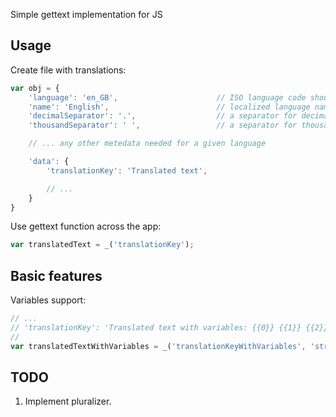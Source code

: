 Simple gettext implementation for JS

## Usage ##

Create file with translations:

```javascript
var obj = {
    'language': 'en_GB',                      // ISO language code should be placed here
    'name': 'English',                        // localized language name should be placed here
    'decimalSeparator': '.',                  // a separator for decimal part in numbers
    'thousandSeparator': ' ',                 // a separator for thousands in numbers

    // ... any other metedata needed for a given language

    'data': {
        'translationKey': 'Translated text',

        // ...
    }
}
```
Use gettext function across the app:
```javascript
var translatedText = _('translationKey');
```

## Basic features ##

Variables support:
```javascript
// ...
// 'translationKey': 'Translated text with variables: {{0}} {{1}} {{2}}'
//
var translatedTextWithVariables = _('translationKeyWithVariables', 'string', 0, 'any other variable');
```

## TODO ##
1. Implement pluralizer.